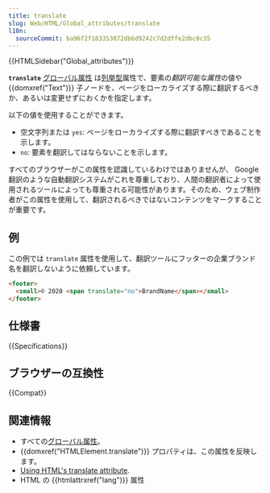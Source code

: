 ```yaml
---
title: translate
slug: Web/HTML/Global_attributes/translate
l10n:
  sourceCommit: ba96f2f183353872db6d9242c7d2dffe2dbc0c35
---
```


{{HTMLSidebar("Global_attributes")}}

**`translate`** [グローバル属性](/ja/docs/Web/HTML/Global_attributes) は[列挙型](/ja/docs/Glossary/Enumerated)属性で、要素の*翻訳可能な属性*の値や {{domxref("Text")}} 子ノードを、ページをローカライズする際に翻訳するべきか、あるいは変更せずにおくかを指定します。

以下の値を使用することができます。

- 空文字列または `yes`: ページをローカライズする際に翻訳すべきであることを示します。
- `no`: 要素を翻訳してはならないことを示します。

すべてのブラウザーがこの属性を認識しているわけではありませんが、 Google 翻訳のような自動翻訳システムがこれを尊重しており、人間の翻訳者によって使用されるツールによっても尊重される可能性があります。そのため、ウェブ制作者がこの属性を使用して、翻訳されるべきではないコンテンツをマークすることが重要です。

## 例

この例では `translate` 属性を使用して、翻訳ツールにフッターの企業ブランド名を翻訳しないように依頼しています。

```html
<footer>
  <small>© 2020 <span translate="no">BrandName</span></small>
</footer>
```

## 仕様書

{{Specifications}}

## ブラウザーの互換性

{{Compat}}

## 関連情報

- すべての[グローバル属性](/ja/docs/Web/HTML/Global_attributes)。
- {{domxref("HTMLElement.translate")}} プロパティは、この属性を反映します。
- [Using HTML's translate attribute](https://www.w3.org/International/questions/qa-translate-flag).
- HTML の {{htmlattrxref("lang")}} 属性
